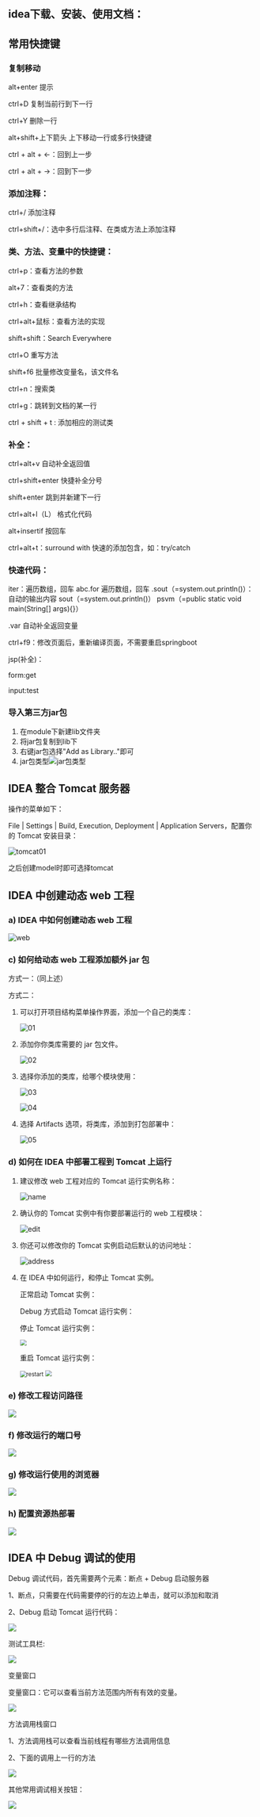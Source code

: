 ## idea下载、安装、使用文档：

[idea下载、安装、使用文档]: 尚硅谷_宋红康_IntelliJIDEA的安装、配置与使用(简化版).pdf

## 常用快捷键

### 复制移动

alt+enter  提示

ctrl+D     复制当前行到下一行

ctrl+Y     删除一行

alt+shift+上下箭头	上下移动一行或多行快捷键



ctrl + alt + <-：回到上一步 

ctrl + alt + ->：回到下一步 

### 添加注释：

ctrl+/	添加注释

ctrl+shift+/：选中多行后注释、在类或方法上添加注释

### 类、方法、变量中的快捷键：

ctrl+p：查看方法的参数

alt+7：查看类的方法

ctrl+h：查看继承结构

ctrl+alt+鼠标：查看方法的实现

shift+shift：Search Everywhere

ctrl+O     重写方法

shift+f6	批量修改变量名，该文件名

ctrl+n：搜索类

ctrl+g：跳转到文档的某一行

ctrl + shift + t : 添加相应的测试类

### 补全：

ctrl+alt+v	自动补全返回值

ctrl+shift+enter    快捷补全分号

shift+enter	跳到并新建下一行

ctrl+alt+l（L）   格式化代码

alt+insertif 按回车

ctrl+alt+t：surround with 快速的添加包含，如：try/catch

### 快速代码：

iter：遍历数组，回车
abc.for 遍历数组，回车 
.sout（=system.out.println()）：自动的输出内容
sout（=system.out.println()）
psvm（=public static void main(String[] args){}）

.var 自动补全返回变量

ctrl+f9：修改页面后，重新编译页面，不需要重启springboot

jsp(补全)：

form:get

input:test

### 导入第三方jar包

1. 在module下新建lib文件夹
2. 将jar包复制到lib下
3. 右键jar包选择"Add as Library.."即可
4. jar包类型![jar包类型](.\picture\idea\create_library.jpg)

## IDEA 整合 Tomcat 服务器

操作的菜单如下：

File | Settings | Build, Execution, Deployment | Application Servers，配置你的 Tomcat 安装目录：

![tomcat01](.\picture\idea\idea-tomcat01.jpg)

之后创建model时即可选择tomcat

## IDEA 中创建动态 web 工程

### a) IDEA 中如何创建动态 web 工程

![web](.\picture\idea\creat_web01.jpg)

### c) 如何给动态 web 工程添加额外 jar 包

方式一：（同上述）

方式二：

1. 可以打开项目结构菜单操作界面，添加一个自己的类库：

   ![01](.\picture\idea\add_library01.jpg)

2. 添加你你类库需要的 jar 包文件。

   ![02](.\picture\idea\add_library02.jpg)

3. 选择你添加的类库，给哪个模块使用：

   ![03](.\picture\idea\add_library03.jpg)

   ![04](.\picture\idea\add_library04.jpg)

4. 选择 Artifacts 选项，将类库，添加到打包部署中：

   ![05](.\picture\idea\add_library05.jpg)

### d) 如何在 IDEA 中部署工程到 Tomcat 上运行

1. 建议修改 web 工程对应的 Tomcat 运行实例名称：

   ![name](.\picture\idea\edit_tomcat-mame.jpg)

2. 确认你的 Tomcat 实例中有你要部署运行的 web 工程模块：

   ![edit](.\picture\idea\config_tomcat_Dep.jpg)

3. 你还可以修改你的 Tomcat 实例启动后默认的访问地址：

   ![address](.\picture\idea\tomcat_run_address.jpg)

4. 在 IDEA 中如何运行，和停止 Tomcat 实例。 

   正常启动 Tomcat 实例：

   Debug 方式启动 Tomcat 运行实例：

   停止 Tomcat 运行实例：

   <img src=".\picture\idea\run_tomcat.jpg" style="zoom:80%;" />

   重启 Tomcat 运行实例：

   <img src=".\picture\idea\restart_tomcat.jpg" alt="restart" style="zoom:80%;" />

   <img src=".\picture\idea\update_tomcat.jpg" style="zoom:80%;" />

### e) 修改工程访问路径

![](.\picture\idea\edit_tomcat_context.jpg)

### f) 修改运行的端口号

![](.\picture\idea\edit_port.jpg)

### g) 修改运行使用的浏览器

![](.\picture\idea\modify_browser.jpg)

### h) 配置资源热部署

![](.\picture\idea\config_hotdeploy.jpg)

## IDEA 中 Debug 调试的使用

Debug 调试代码，首先需要两个元素：断点 + Debug 启动服务器

1、断点，只需要在代码需要停的行的左边上单击，就可以添加和取消

2、Debug 启动 Tomcat 运行代码：

![](.\picture\idea\debug.jpg)

测试工具栏:

![](.\picture\idea\测试.png)

变量窗口

变量窗口：它可以查看当前方法范围内所有有效的变量。

![](.\picture\idea\变量窗口.jpg)

方法调用栈窗口

1、方法调用栈可以查看当前线程有哪些方法调用信息

2、下面的调用上一行的方法

![](.\picture\idea\方法调用栈窗口.jpg)

其他常用调试相关按钮：

![](.\picture\idea\其他调试按钮.jpg)